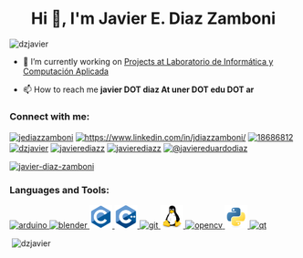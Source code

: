 <h1 align="center">Hi 👋, I'm Javier E. Diaz Zamboni</h1>
<p align="left"> <img src="https://komarev.com/ghpvc/?username=dzjavier&label=Profile%20views&color=0e75b6&style=flat" alt="dzjavier" /> </p>

- 🔭 I’m currently working on [Projects at Laboratorio de Informática y Computación Aplicada](https://github.com/FIUNER-LICA)

- 📫 How to reach me **javier DOT diaz At uner DOT edu DOT ar**

<h3 align="left">Connect with me:</h3>
<p align="left">
<a href="https://twitter.com/jediazzamboni" target="blank"><img align="center" src="https://raw.githubusercontent.com/rahuldkjain/github-profile-readme-generator/master/src/images/icons/Social/twitter.svg" alt="jediazzamboni" height="30" width="40" /></a>
<a href="https://linkedin.com/in/https://www.linkedin.com/in/jdiazzamboni/" target="blank"><img align="center" src="https://raw.githubusercontent.com/rahuldkjain/github-profile-readme-generator/master/src/images/icons/Social/linked-in-alt.svg" alt="https://www.linkedin.com/in/jdiazzamboni/" height="30" width="40" /></a>
<a href="https://stackoverflow.com/users/18686812" target="blank"><img align="center" src="https://raw.githubusercontent.com/rahuldkjain/github-profile-readme-generator/master/src/images/icons/Social/stack-overflow.svg" alt="18686812" height="30" width="40" /></a>
<a href="https://kaggle.com/dzjavier" target="blank"><img align="center" src="https://raw.githubusercontent.com/rahuldkjain/github-profile-readme-generator/master/src/images/icons/Social/kaggle.svg" alt="dzjavier" height="30" width="40" /></a>
<a href="https://fb.com/javierediazz" target="blank"><img align="center" src="https://raw.githubusercontent.com/rahuldkjain/github-profile-readme-generator/master/src/images/icons/Social/facebook.svg" alt="javierediazz" height="30" width="40" /></a>
<a href="https://instagram.com/javierediazz" target="blank"><img align="center" src="https://raw.githubusercontent.com/rahuldkjain/github-profile-readme-generator/master/src/images/icons/Social/instagram.svg" alt="javierediazz" height="30" width="40" /></a>
<a href="https://medium.com/@javiereduardodiaz" target="blank"><img align="center" src="https://raw.githubusercontent.com/rahuldkjain/github-profile-readme-generator/master/src/images/icons/Social/medium.svg" alt="@javiereduardodiaz" height="30" width="40" /></a>
  
<a href="https://www.researchgate.net/profile/Javier-Diaz-Zamboni" target="blank"><img align="center" src="[https://commons.wikimedia.org/wiki/File:ResearchGate_icon_SVG.svg](https://upload.wikimedia.org/wikipedia/commons/thumb/5/5e/ResearchGate_icon_SVG.svg/48px-ResearchGate_icon_SVG.svg.png?20201217223315)" alt="javier-diaz-zamboni" height="30" width="40" /></a>
</p>

<h3 align="left">Languages and Tools:</h3>
<p align="left"> <a href="https://www.arduino.cc/" target="_blank" rel="noreferrer"> <img src="https://cdn.worldvectorlogo.com/logos/arduino-1.svg" alt="arduino" width="40" height="40"/> </a> <a href="https://www.blender.org/" target="_blank" rel="noreferrer"> <img src="https://download.blender.org/branding/community/blender_community_badge_white.svg" alt="blender" width="40" height="40"/> </a> <a href="https://www.cprogramming.com/" target="_blank" rel="noreferrer"> <img src="https://raw.githubusercontent.com/devicons/devicon/master/icons/c/c-original.svg" alt="c" width="40" height="40"/> </a> <a href="https://www.w3schools.com/cpp/" target="_blank" rel="noreferrer"> <img src="https://raw.githubusercontent.com/devicons/devicon/master/icons/cplusplus/cplusplus-original.svg" alt="cplusplus" width="40" height="40"/> </a> <a href="https://git-scm.com/" target="_blank" rel="noreferrer"> <img src="https://www.vectorlogo.zone/logos/git-scm/git-scm-icon.svg" alt="git" width="40" height="40"/> </a> <a href="https://www.linux.org/" target="_blank" rel="noreferrer"> <img src="https://raw.githubusercontent.com/devicons/devicon/master/icons/linux/linux-original.svg" alt="linux" width="40" height="40"/> </a> <a href="https://opencv.org/" target="_blank" rel="noreferrer"> <img src="https://www.vectorlogo.zone/logos/opencv/opencv-icon.svg" alt="opencv" width="40" height="40"/> </a> <a href="https://www.python.org" target="_blank" rel="noreferrer"> <img src="https://raw.githubusercontent.com/devicons/devicon/master/icons/python/python-original.svg" alt="python" width="40" height="40"/> </a> <a href="https://www.qt.io/" target="_blank" rel="noreferrer"> <img src="https://upload.wikimedia.org/wikipedia/commons/0/0b/Qt_logo_2016.svg" alt="qt" width="40" height="40"/> </a> </p>

<p>&nbsp;<img align="center" src="https://github-readme-stats.vercel.app/api?username=dzjavier&show_icons=true&locale=en" alt="dzjavier" /></p>
